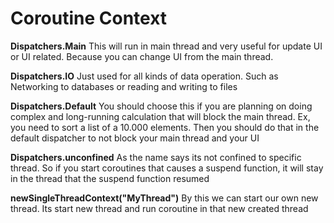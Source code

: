 # Coroutine Context

**Dispatchers.Main**
This will run in main thread and very useful for update UI or UI related. Because you can change UI from the main thread.

**Dispatchers.IO**
Just used for all kinds of data operation. Such as Networking to databases or reading and writing to files

**Dispatchers.Default**
You should choose this if you are planning on doing complex and long-running calculation that will block the main thread. Ex, you need to sort a list of a 10.000 elements. Then you should do that in the default dispatcher to not block your main thread and your UI

**Dispatchers.unconfined**
As the name says its not confined to specific thread. So if you start coroutines that causes a suspend function, it will stay in the thread that the suspend function resumed 

**newSingleThreadContext("MyThread")**
By this we can start our own new thread. Its start new thread and run coroutine in that new created thread